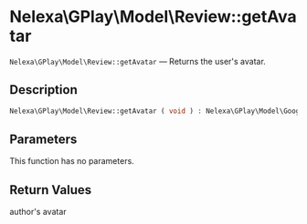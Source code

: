 # Nelexa\GPlay\Model\Review::getAvatar
`Nelexa\GPlay\Model\Review::getAvatar` — Returns the user's avatar.

## Description
```php
Nelexa\GPlay\Model\Review::getAvatar ( void ) : Nelexa\GPlay\Model\GoogleImage
```

## Parameters
This function has no parameters.

## Return Values
author's avatar

